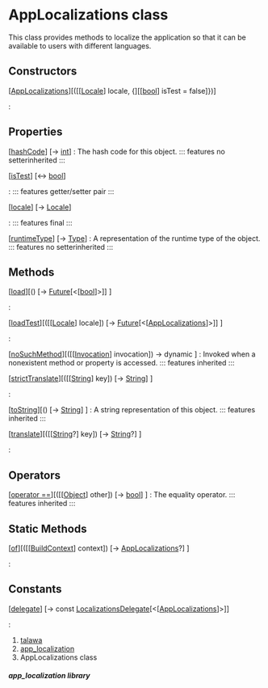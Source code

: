 
<div>

# AppLocalizations class

</div>


This class provides methods to localize the application so that it can
be available to users with different languages.



## Constructors

[[AppLocalizations](../utils_app_localization/AppLocalizations/AppLocalizations.html)][([[[Locale](https://api.flutter.dev/flutter/dart-ui/Locale-class.html)] locale, {][[[bool](https://api.flutter.dev/flutter/dart-core/bool-class.html)] isTest = false]})]

:   



## Properties

[[hashCode](https://api.flutter.dev/flutter/dart-core/Object/hashCode.html)] [→ [int](https://api.flutter.dev/flutter/dart-core/int-class.html)]
:   The hash code for this object.
    ::: features
    no setterinherited
    :::

[[isTest](../utils_app_localization/AppLocalizations/isTest.html)] [↔ [bool](https://api.flutter.dev/flutter/dart-core/bool-class.html)]

:   ::: features
    getter/setter pair
    :::

[[locale](../utils_app_localization/AppLocalizations/locale.html)] [→ [Locale](https://api.flutter.dev/flutter/dart-ui/Locale-class.html)]

:   ::: features
    final
    :::

[[runtimeType](https://api.flutter.dev/flutter/dart-core/Object/runtimeType.html)] [→ [Type](https://api.flutter.dev/flutter/dart-core/Type-class.html)]
:   A representation of the runtime type of the object.
    ::: features
    no setterinherited
    :::



## Methods

[[load](../utils_app_localization/AppLocalizations/load.html)][() [→ [Future](https://api.flutter.dev/flutter/dart-core/Future-class.html)[\<[[bool](https://api.flutter.dev/flutter/dart-core/bool-class.html)]\>]] ]

:   

[[loadTest](../utils_app_localization/AppLocalizations/loadTest.html)][([[[Locale](https://api.flutter.dev/flutter/dart-ui/Locale-class.html)] locale]) [→ [Future](https://api.flutter.dev/flutter/dart-core/Future-class.html)[\<[[AppLocalizations](../utils_app_localization/AppLocalizations-class.html)]\>]] ]

:   

[[noSuchMethod](https://api.flutter.dev/flutter/dart-core/Object/noSuchMethod.html)][([[[Invocation](https://api.flutter.dev/flutter/dart-core/Invocation-class.html)] invocation]) → dynamic ]
:   Invoked when a nonexistent method or property is accessed.
    ::: features
    inherited
    :::

[[strictTranslate](../utils_app_localization/AppLocalizations/strictTranslate.html)][([[[String](https://api.flutter.dev/flutter/dart-core/String-class.html)] key]) [→ [String](https://api.flutter.dev/flutter/dart-core/String-class.html)] ]

:   

[[toString](https://api.flutter.dev/flutter/dart-core/Object/toString.html)][() [→ [String](https://api.flutter.dev/flutter/dart-core/String-class.html)] ]
:   A string representation of this object.
    ::: features
    inherited
    :::

[[translate](../utils_app_localization/AppLocalizations/translate.html)][([[[String](https://api.flutter.dev/flutter/dart-core/String-class.html)?] key]) [→ [String](https://api.flutter.dev/flutter/dart-core/String-class.html)?] ]

:   



## Operators

[[operator ==](https://api.flutter.dev/flutter/dart-core/Object/operator_equals.html)][([[[Object](https://api.flutter.dev/flutter/dart-core/Object-class.html)] other]) [→ [bool](https://api.flutter.dev/flutter/dart-core/bool-class.html)] ]
:   The equality operator.
    ::: features
    inherited
    :::



## Static Methods

[[of](../utils_app_localization/AppLocalizations/of.html)][([[[BuildContext](https://api.flutter.dev/flutter/widgets/BuildContext-class.html)] context]) [→ [AppLocalizations](../utils_app_localization/AppLocalizations-class.html)?] ]

:   



## Constants

[[delegate](../utils_app_localization/AppLocalizations/delegate-constant.html)] [→ const [LocalizationsDelegate](https://api.flutter.dev/flutter/widgets/LocalizationsDelegate-class.html)[\<[[AppLocalizations](../utils_app_localization/AppLocalizations-class.html)]\>]]

:   







1.  [talawa](../index.html)
2.  [app_localization](../utils_app_localization/)
3.  AppLocalizations class

##### app_localization library







